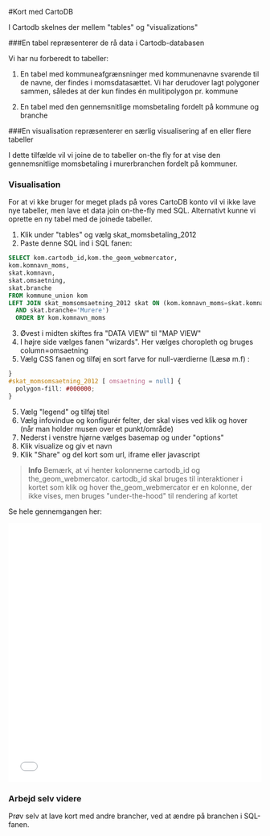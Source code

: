 #Kort med CartoDB

I Cartodb skelnes der mellem "tables" og "visualizations"

###En tabel repræsenterer de rå data i Cartodb-databasen

Vi har nu forberedt to tabeller:

1. En tabel med kommuneafgrænsninger med kommunenavne svarende til de navne, der findes i momsdatasættet. Vi har derudover lagt polygoner sammen, således at der kun findes én mulitipolygon pr. kommune

2. En tabel med den gennemsnitlige momsbetaling fordelt på kommune og branche

###En visualisation repræsenterer en særlig visualisering af en eller flere tabeller

I dette tilfælde vil vi joine de to tabeller on-the fly for at vise den gennemsnitlige momsbetaling i murerbranchen fordelt på kommuner.


### Visualisation

For at vi kke bruger for meget plads på vores CartoDB konto vil vi ikke lave nye tabeller, men lave et data join on-the-fly med SQL. Alternativt kunne vi oprette en ny tabel med de joinede tabeller.



1. Klik under "tables" og vælg skat_momsbetaling_2012
2. Paste denne SQL ind i SQL fanen:

```sql
SELECT kom.cartodb_id,kom.the_geom_webmercator,
kom.komnavn_moms,
skat.komnavn,
skat.omsaetning,
skat.branche
FROM kommune_union kom
LEFT JOIN skat_momsomsaetning_2012 skat ON (kom.komnavn_moms=skat.komnavn
  AND skat.branche='Murere')
  ORDER BY kom.komnavn_moms
```
3. Øvest i midten skiftes fra "DATA VIEW" til "MAP VIEW"
3. I højre side vælges fanen "wizards". Her vælges choropleth og bruges column=omsaetning
4. Vælg CSS fanen og tilføj en sort farve for null-værdierne (Læsø m.f) :

```css
}
#skat_momsomsaetning_2012 [ omsaetning = null] {
  polygon-fill: #000000;
}
```

5. Vælg "legend" og tilføj titel
6. Vælg infovindue og konfigurér felter, der skal vises ved klik og hover (når man holder musen over et punkt/område)
7. Nederst i venstre hjørne vælges basemap og under "options"
9. Klik visualize og giv et navn
10. Klik "Share" og del kort som url, iframe eller javascript



> **Info**
Bemærk, at vi henter kolonnerne cartodb_id og the_geom_webmercator. cartodb_id skal bruges til interaktioner i kortet som klik og hover
the_geom_webmercator er en kolonne, der ikke vises, men bruges "under-the-hood" til rendering af kortet

Se hele gennemgangen her:


<iframe width="100%" height="515" src="//www.youtube.com/embed/dsIbZ48niJg" frameborder="0" allowfullscreen></iframe>


### Arbejd selv videre

Prøv selv at lave kort med andre brancher, ved at ændre på branchen i SQL-fanen.
